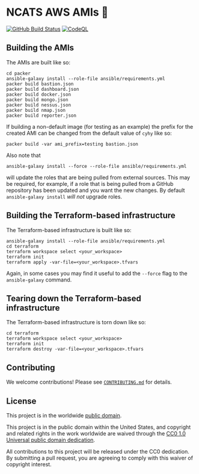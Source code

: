 # NCATS AWS AMIs 📀 #

[![GitHub Build Status](https://github.com/cisagov/cyhy_amis/workflows/build/badge.svg)](https://github.com/cisagov/cyhy_amis/actions)
[![CodeQL](https://github.com/cisagov/cyhy_amis/workflows/CodeQL/badge.svg)](https://github.com/cisagov/cyhy_amis/actions/workflows/codeql-analysis.yml)

## Building the AMIs ##

The AMIs are built like so:

```console
cd packer
ansible-galaxy install --role-file ansible/requirements.yml
packer build bastion.json
packer build dashboard.json
packer build docker.json
packer build mongo.json
packer build nessus.json
packer build nmap.json
packer build reporter.json
```

If building a non-default image (for testing as an example) the prefix for the
created AMI can be changed from the default value of `cyhy` like so:

```console
packer build -var ami_prefix=testing bastion.json
```

Also note that

```console
ansible-galaxy install --force --role-file ansible/requirements.yml
```

will update the roles that are being pulled from external sources.  This
may be required, for example, if a role that is being pulled from a
GitHub repository has been updated and you want the new changes.  By
default `ansible-galaxy install` *will not* upgrade roles.

## Building the Terraform-based infrastructure ##

The Terraform-based infrastructure is built like so:

```console
ansible-galaxy install --role-file ansible/requirements.yml
cd terraform
terraform workspace select <your_workspace>
terraform init
terraform apply -var-file=<your_workspace>.tfvars
```

Again, in some cases you may find it useful to add the `--force` flag
to the `ansible-galaxy` command.

## Tearing down the Terraform-based infrastructure ##

The Terraform-based infrastructure is torn down like so:

```console
cd terraform
terraform workspace select <your_workspace>
terraform init
terraform destroy -var-file=<your_workspace>.tfvars
```

## Contributing ##

We welcome contributions!  Please see [`CONTRIBUTING.md`](CONTRIBUTING.md) for
details.

## License ##

This project is in the worldwide [public domain](LICENSE).

This project is in the public domain within the United States, and
copyright and related rights in the work worldwide are waived through
the [CC0 1.0 Universal public domain
dedication](https://creativecommons.org/publicdomain/zero/1.0/).

All contributions to this project will be released under the CC0
dedication. By submitting a pull request, you are agreeing to comply
with this waiver of copyright interest.
